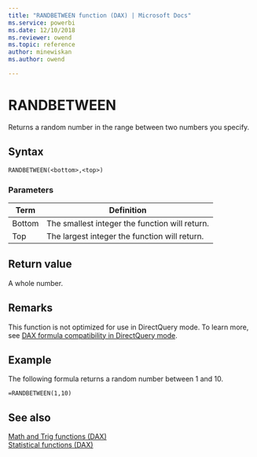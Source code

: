 ```yaml
---
title: "RANDBETWEEN function (DAX) | Microsoft Docs"
ms.service: powerbi 
ms.date: 12/10/2018
ms.reviewer: owend
ms.topic: reference
author: minewiskan
ms.author: owend

---
```

# RANDBETWEEN
Returns a random number in the range between two numbers you specify.  
  
## Syntax  
  
```dax
RANDBETWEEN(<bottom>,<top>)  
```
  
### Parameters  
  
|Term|Definition|  
|--------|--------------|  
|Bottom|The smallest integer the function will return.|  
|Top|The largest integer the function will return.|  
  
## Return value  
A whole number.  
  
## Remarks  
This function is not optimized for use in DirectQuery mode. To learn more, see  [DAX formula compatibility in DirectQuery mode](https://go.microsoft.com/fwlink/?LinkId=219172).   
  
## Example  
The following formula returns a random number between 1 and 10.  
  
```dax
=RANDBETWEEN(1,10)  
```
  
## See also  
[Math and Trig functions &#40;DAX&#41;](math-and-trig-functions-dax.md)  
[Statistical functions &#40;DAX&#41;](statistical-functions-dax.md)  
  
